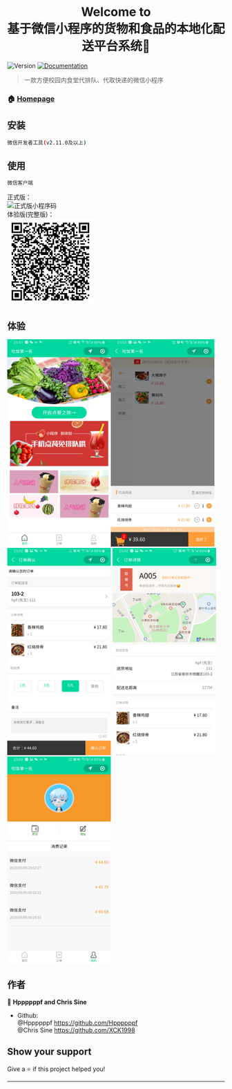 <h1 align="center">Welcome to <br/>基于微信小程序的货物和食品的本地化配送平台系统👋</h1>
<p>
  <img alt="Version" src="https://img.shields.io/badge/version-1.0.0-blue.svg?cacheSeconds=2592000" />
  <a href="https://github.com/Hppppppf/miniprogram-STITP/blob/master/%E8%BD%AF%E4%BB%B6%E9%9C%80%E6%B1%82%E8%A7%84%E6%A0%BC%E8%AF%B4%E6%98%8E%E4%B9%A6.doc" target="_blank">
    <img alt="Documentation" src="https://img.shields.io/badge/documentation-yes-brightgreen.svg" />
  </a>
</p>

> 一款方便校园内食堂代排队、代取快递的微信小程序

### 🏠 [Homepage](https://github.com/Hppppppf/miniprogram-STITP)

## 安装

```sh
微信开发者工具(v2.11.0及以上)
```

## 使用

```sh
微信客户端
```

正式版：<br/>
<img src="https://github.com/Hppppppf/miniprogram-STITP/raw/master/README_images/%E6%89%AB%E7%A0%81_%E6%90%9C%E7%B4%A2%E8%81%94%E5%90%88%E4%BC%A0%E6%92%AD%E6%A0%B7%E5%BC%8F-%E7%99%BD%E8%89%B2%E7%89%88.png" width="657" height="240" alt="正式版小程序码"/><br/>
体验版(完整版)：<br/>
<img src="https://github.com/Hppppppf/miniprogram-STITP/raw/master/README_images/o6CCv4ptmRRdVpW2zXYi37u1Q_JE.jpg" width="200" height="200" alt="体验版二维码"/><br/>


## 体验

<img src="https://github.com/Hppppppf/miniprogram-STITP/raw/master/README_images/Screenshot_20200509-230137_WeChat.jpg" width="240" height="480" alt="首页"/><img src="https://github.com/Hppppppf/miniprogram-STITP/raw/master/README_images/Screenshot_20200509-230214_WeChat.jpg" width="240" height="480" alt="点菜页面"/><img src="https://github.com/Hppppppf/miniprogram-STITP/raw/master/README_images/Screenshot_20200509-230225_WeChat.jpg" width="240" height="480" alt="结算页面"/>
<img src="https://github.com/Hppppppf/miniprogram-STITP/raw/master/README_images/Screenshot_20200509-230242_WeChat.jpg" width="240" height="480" alt="订单详情"/><img src="https://github.com/Hppppppf/miniprogram-STITP/raw/master/README_images/Screenshot_20200509-230252_WeChat.jpg" width="240" height="480" alt="我的"/>

## 作者

👤 **Hppppppf and Chris Sine**

* Github: <br/>
@Hppppppf https://github.com/Hppppppf<br/>
@Chris Sine https://github.com/XCK1998

## Show your support

Give a ⭐️ if this project helped you!

***
